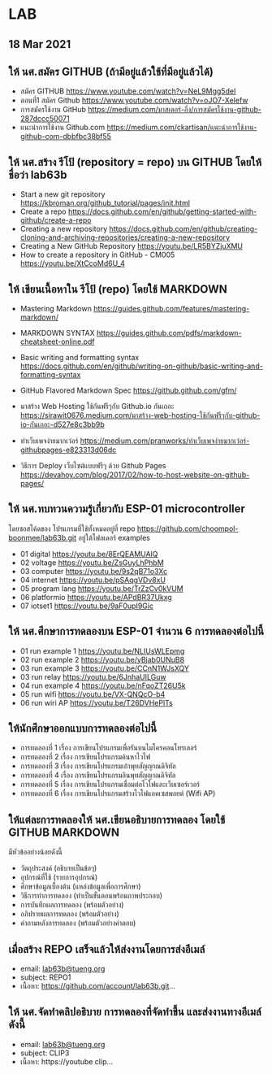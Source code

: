 # LAB
## 18 Mar 2021

## ให้ นศ.สมัคร GITHUB (ถ้ามีอยู่แล้วใช้ที่มีอยู่แล้วได้)
- สมัคร GITHUB
	<https://www.youtube.com/watch?v=NeL9Mgg5deI>
- ตอนที่1 สมัคร Github
	https://www.youtube.com/watch?v=oJO7-XeIefw
- การสมัครใช้งาน GitHub
https://medium.com/มาสเตอร์-อึ่ง/การสมัครใช้งาน-github-287dccc50071
- แนะนำการใช้งาน Github.com
https://medium.com/ckartisan/แนะนำการใช้งาน-github-com-dbbfbc38bf55

## ให้ นศ.สร้าง รีโป้ (repository = repo) บน GITHUB โดยให้ชื่อว่า lab63b
- Start a new git repository 
https://kbroman.org/github_tutorial/pages/init.html
- Create a repo
https://docs.github.com/en/github/getting-started-with-github/create-a-repo
- Creating a new repository
https://docs.github.com/en/github/creating-cloning-and-archiving-repositories/creating-a-new-repository
- Creating a New GitHub Repository
https://youtu.be/LR5BYZjuXMU
- How to create a repository in GitHub - CM005
https://youtu.be/XtCcoMd6U_4

## ให้ เขียนเนื้อหาใน รีโป้ (repo) โดยใช้ MARKDOWN
- Mastering Markdown
https://guides.github.com/features/mastering-markdown/
- MARKDOWN SYNTAX
https://guides.github.com/pdfs/markdown-cheatsheet-online.pdf
- Basic writing and formatting syntax
https://docs.github.com/en/github/writing-on-github/basic-writing-and-formatting-syntax
- GitHub Flavored Markdown Spec
https://github.github.com/gfm/

- มาสร้าง Web Hosting ใช้กันฟรีๆกับ Github.io กันเถอะ
https://sirawit0676.medium.com/มาสร้าง-web-hosting-ใช้กันฟรีๆกับ-github-io-กันเถอะ-d527e8c3bb9b
- ทำเว็บเพจง่ายมากเว่อร์ 
https://medium.com/pranworks/ทำเว็บเพจง่ายมากเว่อร์-githubpages-e823313d06dc
- วิธีการ Deploy เว็บไซต์แบบฟรีๆ ด้วย Github Pages
https://devahoy.com/blog/2017/02/how-to-host-website-on-github-pages/


## ให้ นศ.ทบทวนความรู้เกี่ยวกับ ESP-01 microcontroller
โดยซอสโค้ดของ โปรแกรมที่ใช้ทั้งหมดอยู่ที่ repo
https://github.com/choompol-boonmee/lab63b.git
อยู่ใต้โฟลเดอร์ examples

- 01 digital
https://youtu.be/8ErQEAMUAlQ
- 02 voltage
https://youtu.be/ZsGuyLhPhbM
- 03 computer
https://youtu.be/9s2qB71o3Xc
- 04 internet
https://youtu.be/pSAqgVDv8xU
- 05 program lang
https://youtu.be/TrZzCv0kVUM
- 06 platformio
https://youtu.be/APdBR37Ukxg
- 07 iotset1
https://youtu.be/9aF0upI9Gic

## ให้ นศ.ศึกษาการทดลองบน ESP-01 จำนวน 6 การทดลองต่อไปนี้
- 01 run example 1
https://youtu.be/NLIUsWLEpmg
- 02 run example 2
https://youtu.be/yBjab0UNuB8
- 03 run example 3
https://youtu.be/CCnN1WJsXQY
- 03 run relay
https://youtu.be/6JnhaUILGuw
- 04 run example 4
https://youtu.be/nFqoZT26U5k
- 05 run wifi
https://youtu.be/VX-QNQcO-b4
- 06 run wiri AP
https://youtu.be/T26DVHePlTs

## ให้นักศึกษาออกแบบการทดลองต่อไปนี้
- การทดลองที่ 1	เรื่อง การเขียนโปรแกรมเพื่อรันบนไมโครคอนโทรเลอร์
- การทดลองที่ 2	เรื่อง การเขียนโปรแกรมค้นหาไวไฟ
- การทดลองที่ 3	เรื่อง การเขียนโปรแกรมเอ้าพุทสัญญาณดิจิทัล
- การทดลองที่ 4	เรื่อง การเขียนโปรแกรมอินพุทสัญญาณดิจิทัล
- การทดลองที่ 5	เรื่อง การเขียนโปรแกรมเชื่อมต่อไวไฟและเว็บเซอร์เวอร์
- การทดลองที่ 6	เรื่อง การเขียนโปรแกรมสร้างไวไฟแอคเซสพอยต์ (Wifi AP)

## ให้แต่ละการทดลองให้ นศ.เขียนอธิบายการทดลอง โดยใช้ GITHUB MARKDOWN 
มีหัวข้ออย่างน้อยดังนี้
- วัตถุประสงค์	(อธิบายเป็นข้อๆ)
- อุปกรณ์ที่ใช้	(รายการอุปกรณ์)
- ศึกษาข้อมูลเบื้องต้น	(แหล่งข้อมูลเพื่อการศึกษา)
- วิธีการทำการทดลอง (ทำเป็นขั้นตอนพร้อมภาพประกอบ)
- การบันทึกผลการทดลอง (พร้อมตัวอย่าง)
- อภิปรายผลการทดลอง (พร้อมตัวอย่าง)
- คำถามหลังการทดลอง (พร้อมตัวอย่างคำตอบ)

## เมื่อสร้าง REPO เสร็จแล้วให้ส่งงานโดยการส่งอีเมล์

- email: lab63b@tueng.org
- subject: REPO1
- เนื้อหา: https://github.com/account/lab63b.git...

## ให้ นศ.จัดทำคลิปอธิบาย การทดลองที่จัดทำขึ้น และส่งงานทางอีเมล์ ดังนี้

- email: lab63b@tueng.org
- subject: CLIP3
- เนื้อหา: https://youtube clip...


